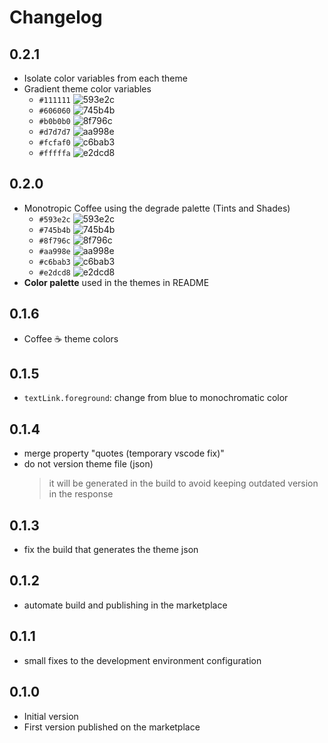 # Changelog

## 0.2.1

- Isolate color variables from each theme
- Gradient theme color variables
  - `#111111` ![593e2c](https://dummyimage.com/50/111111/111111)
  - `#606060` ![745b4b](https://dummyimage.com/50/606060/606060)
  - `#b0b0b0` ![8f796c](https://dummyimage.com/50/b0b0b0/b0b0b0)
  - `#d7d7d7` ![aa998e](https://dummyimage.com/50/d7d7d7/d7d7d7)
  - `#fcfaf0` ![c6bab3](https://dummyimage.com/50/c6bab3/c6bab3)
  - `#fffffa` ![e2dcd8](https://dummyimage.com/50/e2dcd8/e2dcd8)

## 0.2.0

- Monotropic Coffee using the degrade palette (Tints and Shades)
  - `#593e2c` ![593e2c](https://dummyimage.com/25/593e2c/593e2c)
  - `#745b4b` ![745b4b](https://dummyimage.com/25/745b4b/745b4b)
  - `#8f796c` ![8f796c](https://dummyimage.com/25/8f796c/8f796c)
  - `#aa998e` ![aa998e](https://dummyimage.com/25/aa998e/aa998e)
  - `#c6bab3` ![c6bab3](https://dummyimage.com/25/c6bab3/c6bab3)
  - `#e2dcd8` ![e2dcd8](https://dummyimage.com/25/e2dcd8/e2dcd8)
- **Color palette** used in the themes in README

## 0.1.6

- Coffee ☕️ theme colors

## 0.1.5

- `textLink.foreground`: change from blue to monochromatic color

## 0.1.4

- merge property "quotes (temporary vscode fix)"
- do not version theme file (json)
    > it will be generated in the build to avoid keeping outdated version in the response

## 0.1.3

- fix the build that generates the theme json

## 0.1.2

- automate build and publishing in the marketplace

## 0.1.1

- small fixes to the development environment configuration

## 0.1.0

- Initial version
- First version published on the marketplace

